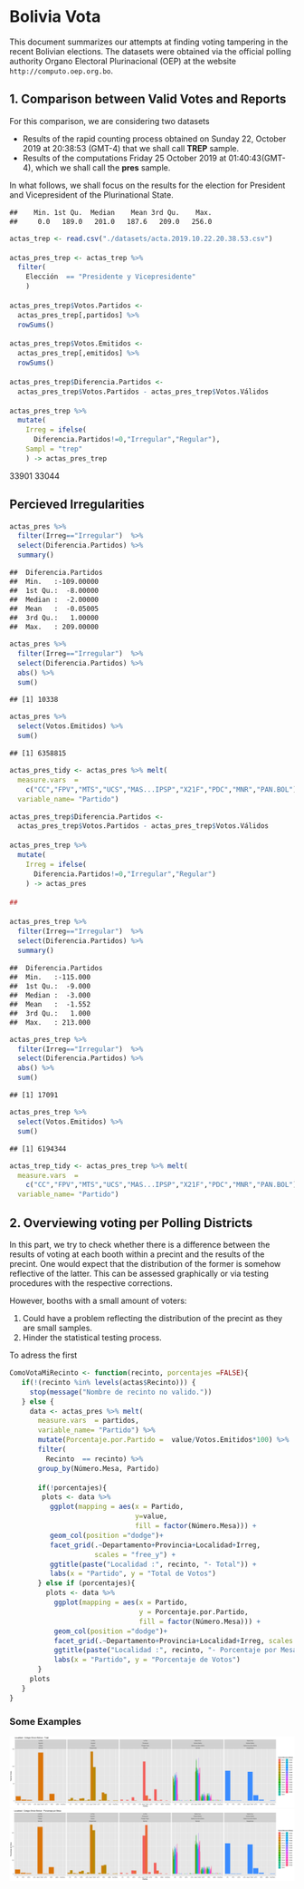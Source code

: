 Bolivia Vota
================

This document summarizes our attempts at finding voting tampering in the
recent Bolivian elections. The datasets were obtained via the official
polling authority Organo Electoral Plurinacional (OEP) at the website
`http://computo.oep.org.bo`.

## 1\. Comparison between Valid Votes and Reports

For this comparison, we are considering two datasets

  - Results of the rapid counting process obtained on Sunday 22, October
    2019 at 20:38:53 (GMT-4) that we shall call **TREP** sample.
  - Results of the computations Friday 25 October 2019 at
    01:40:43(GMT-4), which we shall call the **pres** sample.

In what follows, we shall focus on the results for the election for
President and Vicepresident of the Plurinational State.

    ##    Min. 1st Qu.  Median    Mean 3rd Qu.    Max. 
    ##     0.0   189.0   201.0   187.6   209.0   256.0

``` r
actas_trep <- read.csv("./datasets/acta.2019.10.22.20.38.53.csv")

actas_pres_trep <- actas_trep %>%  
  filter(
    Elección  == "Presidente y Vicepresidente"
    ) 

actas_pres_trep$Votos.Partidos <- 
  actas_pres_trep[,partidos] %>% 
  rowSums()

actas_pres_trep$Votos.Emitidos <- 
  actas_pres_trep[,emitidos] %>% 
  rowSums()

actas_pres_trep$Diferencia.Partidos <- 
  actas_pres_trep$Votos.Partidos - actas_pres_trep$Votos.Válidos

actas_pres_trep %>% 
  mutate(
    Irreg = ifelse(
      Diferencia.Partidos!=0,"Irregular","Regular"),
    Sampl = "trep"
    ) -> actas_pres_trep
```

33901 33044

## Percieved Irregularities

``` r
actas_pres %>% 
  filter(Irreg=="Irregular")  %>%
  select(Diferencia.Partidos) %>%
  summary()
```

    ##  Diferencia.Partidos 
    ##  Min.   :-109.00000  
    ##  1st Qu.:  -8.00000  
    ##  Median :  -2.00000  
    ##  Mean   :  -0.05005  
    ##  3rd Qu.:   1.00000  
    ##  Max.   : 209.00000

``` r
actas_pres %>% 
  filter(Irreg=="Irregular")  %>%
  select(Diferencia.Partidos) %>%
  abs() %>%
  sum() 
```

    ## [1] 10338

``` r
actas_pres %>% 
  select(Votos.Emitidos) %>% 
  sum() 
```

    ## [1] 6358815

``` r
actas_pres_tidy <- actas_pres %>% melt(
  measure.vars  = 
    c("CC","FPV","MTS","UCS","MAS...IPSP","X21F","PDC","MNR","PAN.BOL"),
  variable_name= "Partido")
```

``` r
actas_pres_trep$Diferencia.Partidos <- 
  actas_pres_trep$Votos.Partidos - actas_pres_trep$Votos.Válidos

actas_pres_trep %>% 
  mutate(
    Irreg = ifelse(
      Diferencia.Partidos!=0,"Irregular","Regular") 
    ) -> actas_pres

## 

actas_pres_trep %>% 
  filter(Irreg=="Irregular")  %>%
  select(Diferencia.Partidos) %>%
  summary()
```

    ##  Diferencia.Partidos
    ##  Min.   :-115.000   
    ##  1st Qu.:  -9.000   
    ##  Median :  -3.000   
    ##  Mean   :  -1.552   
    ##  3rd Qu.:   1.000   
    ##  Max.   : 213.000

``` r
actas_pres_trep %>% 
  filter(Irreg=="Irregular")  %>%
  select(Diferencia.Partidos) %>%
  abs() %>%
  sum() 
```

    ## [1] 17091

``` r
actas_pres_trep %>% 
  select(Votos.Emitidos) %>% 
  sum() 
```

    ## [1] 6194344

``` r
actas_trep_tidy <- actas_pres_trep %>% melt(
  measure.vars  = 
    c("CC","FPV","MTS","UCS","MAS...IPSP","X21F","PDC","MNR","PAN.BOL"),
  variable_name= "Partido")
```

## 2\. Overviewing voting per Polling Districts

In this part, we try to check whether there is a difference between the
results of voting at each booth within a precint and the results of the
precint. One would expect that the distribution of the former is somehow
reflective of the latter. This can be assessed graphically or via
testing procedures with the respective corrections.

However, booths with a small amount of voters:

1.  Could have a problem reflecting the distribution of the precint as
    they are small samples.
2.  Hinder the statistical testing process.

To adress the first

``` r
ComoVotaMiRecinto <- function(recinto, porcentajes =FALSE){
   if(!(recinto %in% levels(actas$Recinto))) {
     stop(message("Nombre de recinto no valido."))
   } else {
     data <- actas_pres %>% melt(
       measure.vars  = partidos,
       variable_name= "Partido") %>%
       mutate(Porcentaje.por.Partido =  value/Votos.Emitidos*100) %>%
       filter(
         Recinto  == recinto) %>%
       group_by(Número.Mesa, Partido)
       
       if(!porcentajes){
        plots <- data %>% 
          ggplot(mapping = aes(x = Partido, 
                               y=value, 
                               fill = factor(Número.Mesa))) +
          geom_col(position ="dodge")+
          facet_grid(.~Departamento+Provincia+Localidad+Irreg, 
                     scales = "free_y") + 
          ggtitle(paste("Localidad :", recinto, "- Total")) + 
          labs(x = "Partido", y = "Total de Votos")
       } else if (porcentajes){
         plots <- data %>% 
           ggplot(mapping = aes(x = Partido, 
                                y = Porcentaje.por.Partido, 
                                fill = factor(Número.Mesa))) +
           geom_col(position ="dodge")+
           facet_grid(.~Departamento+Provincia+Localidad+Irreg, scales = "free_y") + 
           ggtitle(paste("Localidad :", recinto, "- Porcentaje por Mesa"))+ 
           labs(x = "Partido", y = "Porcentaje de Votos")
       }
     plots
   }
}
```

### Some Examples

![](BoliviaVotes_files/figure-gfm/unnamed-chunk-17-1.png)<!-- -->![](BoliviaVotes_files/figure-gfm/unnamed-chunk-17-2.png)<!-- -->
